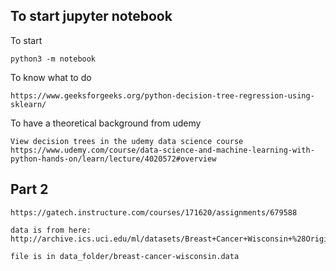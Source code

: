 ## To start jupyter notebook

To start
```
python3 -m notebook
```

To know what to do
```
https://www.geeksforgeeks.org/python-decision-tree-regression-using-sklearn/
```

To have a theoretical background from udemy
```
View decision trees in the udemy data science course
https://www.udemy.com/course/data-science-and-machine-learning-with-python-hands-on/learn/lecture/4020572#overview
```

## Part 2
```Assignment description
https://gatech.instructure.com/courses/171620/assignments/679588
```

```
data is from here: http://archive.ics.uci.edu/ml/datasets/Breast+Cancer+Wisconsin+%28Original%29

file is in data_folder/breast-cancer-wisconsin.data
```
